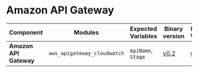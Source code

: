 # Amazon API Gateway

| **Component**    | **Modules**           | **Expected Variables** | **Binary version** |  **Module Version**                                                                            | **Changelog**                                                              |
|------------------|-----------------------|--------------------------|--------------------|------------------------------------------------------------------------------------------------|----------------------------------------------------------------------------|
| **Amazon API Gateway**  | `aws_apigateway_cloudwatch`                 | `ApiName`, `Stage`                                         | [v0.2](https://last9.jfrog.io/ui/native/last9-openmetrics-exporter/release-v0.2/)             |  [v0.0.2](https://github.com/last9/openmetrics-registry/releases/download/v0.0.2/aws_cloudwatch_apigateway_v0.0.2.hcl)             | [Changelog](https://github.com/last9/openmetrics-registry/blob/master/aws/cloudwatch/apigateway/CHANGELOG.md)    |
